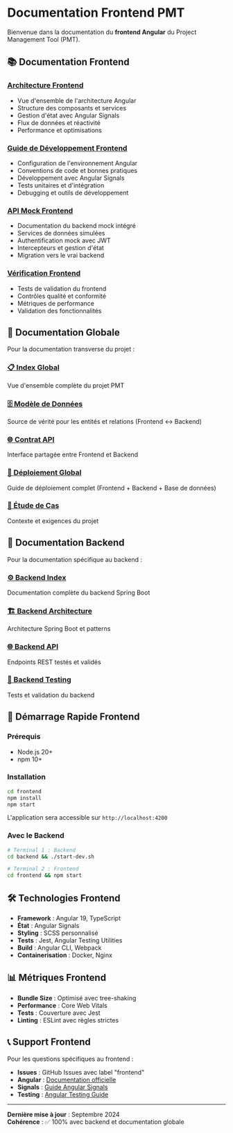 # Documentation Frontend PMT

Bienvenue dans la documentation du **frontend Angular** du Project Management Tool (PMT).

## 📚 Documentation Frontend

### [Architecture Frontend](architecture.md)
- Vue d'ensemble de l'architecture Angular
- Structure des composants et services
- Gestion d'état avec Angular Signals
- Flux de données et réactivité
- Performance et optimisations

### [Guide de Développement Frontend](development.md)
- Configuration de l'environnement Angular
- Conventions de code et bonnes pratiques
- Développement avec Angular Signals
- Tests unitaires et d'intégration
- Debugging et outils de développement

### [API Mock Frontend](api.md)
- Documentation du backend mock intégré
- Services de données simulées
- Authentification mock avec JWT
- Intercepteurs et gestion d'état
- Migration vers le vrai backend

### [Vérification Frontend](verification.md)
- Tests de validation du frontend
- Contrôles qualité et conformité
- Métriques de performance
- Validation des fonctionnalités

## 🔗 Documentation Globale

Pour la documentation transverse du projet :

### [📋 Index Global](../../docs/index.md)
Vue d'ensemble complète du projet PMT

### [🗄️ Modèle de Données](../../docs/data-model.md)
Source de vérité pour les entités et relations (Frontend ↔ Backend)

### [🌐 Contrat API](../../docs/api-contract.md)
Interface partagée entre Frontend et Backend

### [🐳 Déploiement Global](../../docs/deployment.md)
Guide de déploiement complet (Frontend + Backend + Base de données)

### [📝 Étude de Cas](../../docs/Enonce_Etude_de_cas_PMT.md)
Contexte et exigences du projet

## 🔗 Documentation Backend

Pour la documentation spécifique au backend :

### [⚙️ Backend Index](../../backend/docs/index.md)
Documentation complète du backend Spring Boot

### [🏗️ Backend Architecture](../../backend/docs/architecture.md)
Architecture Spring Boot et patterns

### [🌐 Backend API](../../backend/docs/api.md)
Endpoints REST testés et validés

### [🧪 Backend Testing](../../backend/docs/testing.md)
Tests et validation du backend

## 🚀 Démarrage Rapide Frontend

### Prérequis
- Node.js 20+
- npm 10+

### Installation
```bash
cd frontend
npm install
npm start
```

L'application sera accessible sur `http://localhost:4200`

### Avec le Backend
```bash
# Terminal 1 : Backend
cd backend && ./start-dev.sh

# Terminal 2 : Frontend  
cd frontend && npm start
```

## 🛠️ Technologies Frontend

- **Framework** : Angular 19, TypeScript
- **État** : Angular Signals
- **Styling** : SCSS personnalisé
- **Tests** : Jest, Angular Testing Utilities
- **Build** : Angular CLI, Webpack
- **Containerisation** : Docker, Nginx

## 📊 Métriques Frontend

- **Bundle Size** : Optimisé avec tree-shaking
- **Performance** : Core Web Vitals
- **Tests** : Couverture avec Jest
- **Linting** : ESLint avec règles strictes

## 📞 Support Frontend

Pour les questions spécifiques au frontend :

- **Issues** : GitHub Issues avec label "frontend"
- **Angular** : [Documentation officielle](https://angular.io/)
- **Signals** : [Guide Angular Signals](https://angular.io/guide/signals)
- **Testing** : [Angular Testing Guide](https://angular.io/guide/testing)

---

**Dernière mise à jour** : Septembre 2024  
**Cohérence** : ✅ 100% avec backend et documentation globale